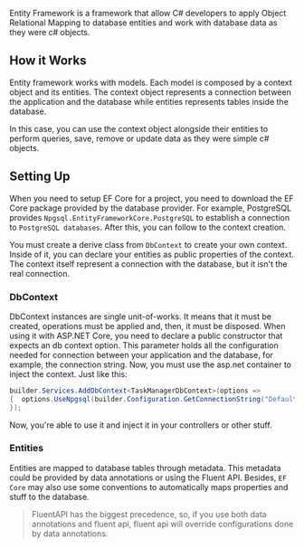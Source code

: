 Entity Framework is a framework that allow C# developers to apply Object Relational Mapping to database entities and work with database data as they were c# objects.

## How it Works

Entity framework works with models. Each model is composed by a context object and its entities. The context object represents a connection between the application and the database while entities represents tables inside the database.

In this case, you can use the context object alongside their entities to perform queries, save, remove or update data as they were simple c# objects.

## Setting Up

When you need to setup EF Core for a project, you need to download the EF Core package provided by the database provider. For example, PostgreSQL provides `Npgsql.EntityFrameworkCore.PostgreSQL` to establish a connection to `PostgreSQL databases`. After this, you can follow to the context creation.

You must create a derive class from `DbContext` to create your own context. Inside of it, you can declare your entities as public properties of the context. The context itself represent a connection with the database, but it isn't the real connection.
### DbContext

DbContext instances are single unit-of-works. It means that it must be created, operations must be applied and, then, it must be disposed. When using it with ASP.NET Core, you need to declare a public constructor that expects an db context option. This parameter holds all the configuration needed for connection between your application and the database, for example, the connection string. Now, you must use the asp.net container to inject the context. Just like this:

```c#
builder.Services.AddDbContext<TaskManagerDbContext>(options =>  
{  options.UseNpgsql(builder.Configuration.GetConnectionString("DefaultConnection"))
});
```

Now, you're able to use it and inject it in your controllers or other stuff.

### Entities

Entities are mapped to database tables through metadata. This metadata could be provided by data annotations or using the Fluent API. Besides, `EF Core` may also use some conventions to automatically maps properties and stuff to the database.

> FluentAPI has the biggest precedence, so, if you use both data annotations and fluent api, fluent api will override configurations done by data annotations.
